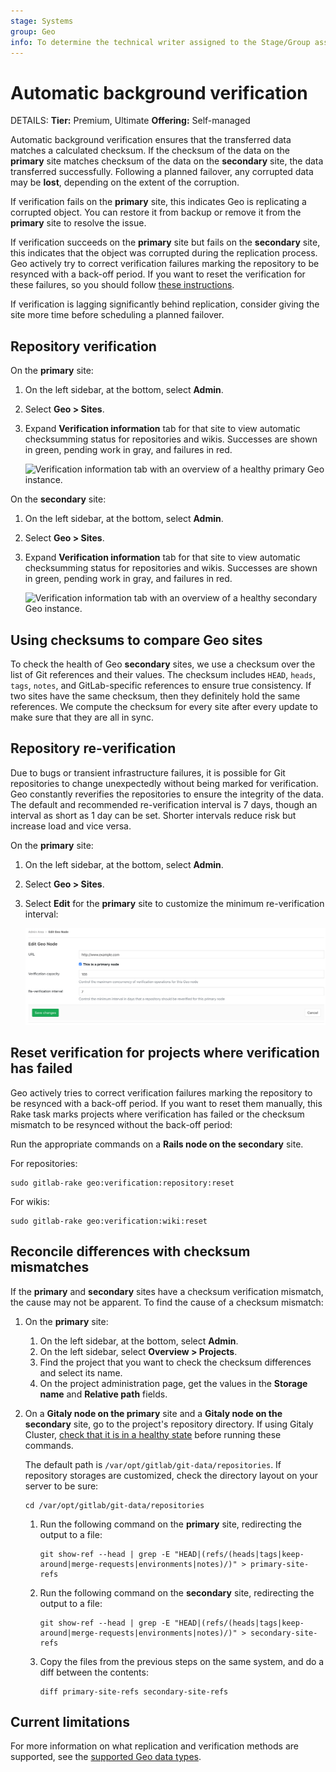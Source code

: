 ```yaml
---
stage: Systems
group: Geo
info: To determine the technical writer assigned to the Stage/Group associated with this page, see https://handbook.gitlab.com/handbook/product/ux/technical-writing/#assignments
---
```


# Automatic background verification

DETAILS:
**Tier:** Premium, Ultimate
**Offering:** Self-managed

Automatic background verification ensures that the transferred data matches a
calculated checksum. If the checksum of the data on the **primary** site matches checksum of the
data on the **secondary** site, the data transferred successfully. Following a planned failover,
any corrupted data may be **lost**, depending on the extent of the corruption.

If verification fails on the **primary** site, this indicates Geo is replicating a corrupted object.
You can restore it from backup or remove it from the **primary** site to resolve the issue.

If verification succeeds on the **primary** site but fails on the **secondary** site,
this indicates that the object was corrupted during the replication process.
Geo actively try to correct verification failures marking the repository to
be resynced with a back-off period. If you want to reset the verification for
these failures, so you should follow [these instructions](background_verification.md#reset-verification-for-projects-where-verification-has-failed).

If verification is lagging significantly behind replication, consider giving
the site more time before scheduling a planned failover.

## Repository verification

On the **primary** site:

1. On the left sidebar, at the bottom, select **Admin**.
1. Select **Geo > Sites**.
1. Expand **Verification information** tab for that site to view automatic checksumming
   status for repositories and wikis. Successes are shown in green, pending work
   in gray, and failures in red.

   ![Verification information tab with an overview of a healthy primary Geo instance.](img/verification_status_primary_v14_0.png)

On the **secondary** site:

1. On the left sidebar, at the bottom, select **Admin**.
1. Select **Geo > Sites**.
1. Expand **Verification information** tab for that site to view automatic checksumming
   status for repositories and wikis. Successes are shown in green, pending work
   in gray, and failures in red.

   ![Verification information tab with an overview of a healthy secondary Geo instance.](img/verification_status_secondary_v14_0.png)

## Using checksums to compare Geo sites

To check the health of Geo **secondary** sites, we use a checksum over the list of
Git references and their values. The checksum includes `HEAD`, `heads`, `tags`,
`notes`, and GitLab-specific references to ensure true consistency. If two sites
have the same checksum, then they definitely hold the same references. We compute
the checksum for every site after every update to make sure that they are all
in sync.

## Repository re-verification

Due to bugs or transient infrastructure failures, it is possible for Git
repositories to change unexpectedly without being marked for verification.
Geo constantly reverifies the repositories to ensure the integrity of the
data. The default and recommended re-verification interval is 7 days, though
an interval as short as 1 day can be set. Shorter intervals reduce risk but
increase load and vice versa.

On the **primary** site:

1. On the left sidebar, at the bottom, select **Admin**.
1. Select **Geo > Sites**.
1. Select **Edit** for the **primary** site to customize the minimum
   re-verification interval:

   ![Window with configuration attributes of a Geo node.](img/reverification-interval_v11_6.png)

## Reset verification for projects where verification has failed

Geo actively tries to correct verification failures marking the repository to
be resynced with a back-off period. If you want to reset them manually, this
Rake task marks projects where verification has failed or the checksum mismatch
to be resynced without the back-off period:

Run the appropriate commands on a **Rails node on the secondary** site.

For repositories:

```shell
sudo gitlab-rake geo:verification:repository:reset
```

For wikis:

```shell
sudo gitlab-rake geo:verification:wiki:reset
```

## Reconcile differences with checksum mismatches

If the **primary** and **secondary** sites have a checksum verification mismatch, the cause may not be apparent. To find the cause of a checksum mismatch:

1. On the **primary** site:
   1. On the left sidebar, at the bottom, select **Admin**.
   1. On the left sidebar, select **Overview > Projects**.
   1. Find the project that you want to check the checksum differences and
      select its name.
   1. On the project administration page, get the values in the **Storage name** and **Relative path** fields.

1. On a **Gitaly node on the primary** site and a **Gitaly node on the secondary** site, go to the project's repository
   directory. If using Gitaly Cluster,
   [check that it is in a healthy state](../../gitaly/troubleshooting_gitaly_cluster.md#check-cluster-health) before
   running these commands.

   The default path is `/var/opt/gitlab/git-data/repositories`. If repository storages
   are customized, check the directory layout on your server to be sure:

   ```shell
   cd /var/opt/gitlab/git-data/repositories
   ```

   1. Run the following command on the **primary** site, redirecting the output to a file:

      ```shell
      git show-ref --head | grep -E "HEAD|(refs/(heads|tags|keep-around|merge-requests|environments|notes)/)" > primary-site-refs
      ```

   1. Run the following command on the **secondary** site, redirecting the output to a file:

      ```shell
      git show-ref --head | grep -E "HEAD|(refs/(heads|tags|keep-around|merge-requests|environments|notes)/)" > secondary-site-refs
      ```

   1. Copy the files from the previous steps on the same system, and do a diff between the contents:

      ```shell
      diff primary-site-refs secondary-site-refs
      ```

## Current limitations

For more information on what replication and verification methods are supported,
see the [supported Geo data types](../replication/datatypes.md).
